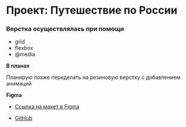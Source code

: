 # Проект: Путешествие по России

### Верстка осуществлялась при помощи
* grid
* flexbox
* @media

**В планах**

Планирую позже переделать на резиновую верстку с добавлением анимаций

**Figma**

* [Ссылка на макет в Figma](https://www.figma.com/file/5S2WSbEFL6awjVWJ0NWL8Q/Sprint-3_-Russia-_-desktop-mobile?node-id=28503%3A0)

* [GitHub](https://github.com/jueereas/russian-travel.git)
